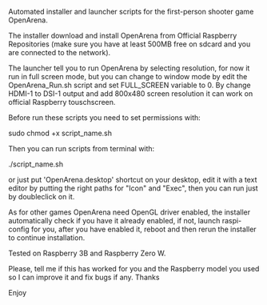 Automated installer and launcher scripts for the first-person shooter game OpenArena.


The installer download and install OpenArena from Official Raspberry Repositories (make sure you have at least 500MB free on sdcard and you are connected to the network).

The launcher tell you to run OpenArena by selecting resolution, for now it run in full screen mode, but you can change to window mode by edit the OpenArena_Run.sh script and set FULL_SCREEN variable to 0. By change HDMI-1 to DSI-1 output and add 800x480 screen  resolution it can work on official Raspberry touschscreen.

Before run these scripts you need to set permissions with:

sudo chmod +x script_name.sh

Then you can run scripts from terminal with:

./script_name.sh

or just put 'OpenArena.desktop' shortcut on your desktop, edit it with a text editor by putting the right paths for "Icon" and "Exec", then you can run just by doubleclick on it.

As for other games OpenArena need OpenGL driver enabled, the installer automatically check if you have it already enabled, if not, launch raspi-config for you, after you have enabled it, reboot and then rerun the installer to continue installation.

Tested on Raspberry 3B and Raspberry Zero W.

Please, tell me if this has worked for you and the Raspberry
model you used so I can improve it and fix bugs if any. Thanks

Enjoy

